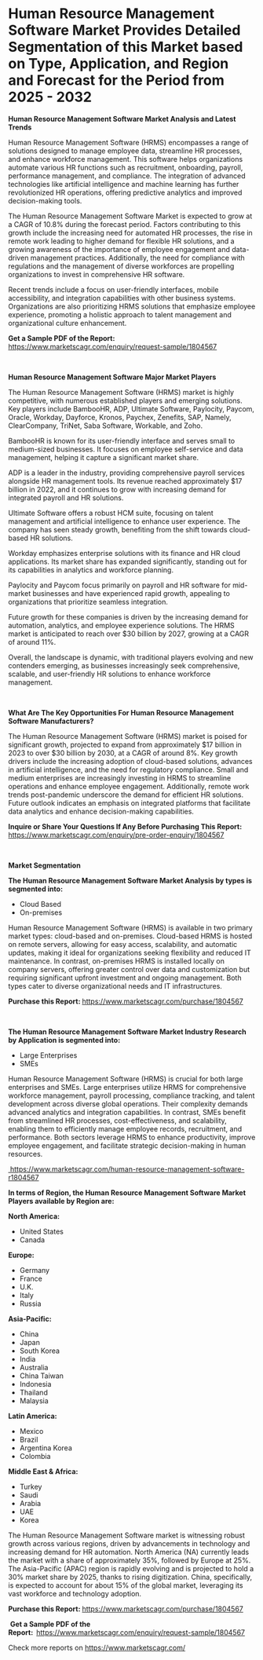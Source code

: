 <p><h1>Human Resource Management Software Market Provides Detailed Segmentation of this Market based on Type, Application, and Region and Forecast for the Period from 2025 - 2032</h1></p><p><strong>Human Resource Management Software Market Analysis and Latest Trends</strong></p>
<p><p>Human Resource Management Software (HRMS) encompasses a range of solutions designed to manage employee data, streamline HR processes, and enhance workforce management. This software helps organizations automate various HR functions such as recruitment, onboarding, payroll, performance management, and compliance. The integration of advanced technologies like artificial intelligence and machine learning has further revolutionized HR operations, offering predictive analytics and improved decision-making tools.</p><p>The Human Resource Management Software Market is expected to grow at a CAGR of 10.8% during the forecast period. Factors contributing to this growth include the increasing need for automated HR processes, the rise in remote work leading to higher demand for flexible HR solutions, and a growing awareness of the importance of employee engagement and data-driven management practices. Additionally, the need for compliance with regulations and the management of diverse workforces are propelling organizations to invest in comprehensive HR software. </p><p>Recent trends include a focus on user-friendly interfaces, mobile accessibility, and integration capabilities with other business systems. Organizations are also prioritizing HRMS solutions that emphasize employee experience, promoting a holistic approach to talent management and organizational culture enhancement.</p></p>
<p><strong>Get a Sample PDF of the Report:&nbsp;</strong> <a href="https://www.marketscagr.com/enquiry/request-sample/1804567?utm_campaign=1932&utm_medium=2&utm_source=Github&utm_content=ia&utm_term=10032025&utm_id=human-resource-management-software">https://www.marketscagr.com/enquiry/request-sample/1804567</a></p>
<p>&nbsp;</p>
<p><strong>Human Resource Management Software Major Market Players</strong></p>
<p><p>The Human Resource Management Software (HRMS) market is highly competitive, with numerous established players and emerging solutions. Key players include BambooHR, ADP, Ultimate Software, Paylocity, Paycom, Oracle, Workday, Dayforce, Kronos, Paychex, Zenefits, SAP, Namely, ClearCompany, TriNet, Saba Software, Workable, and Zoho. </p><p>BambooHR is known for its user-friendly interface and serves small to medium-sized businesses. It focuses on employee self-service and data management, helping it capture a significant market share. </p><p>ADP is a leader in the industry, providing comprehensive payroll services alongside HR management tools. Its revenue reached approximately $17 billion in 2022, and it continues to grow with increasing demand for integrated payroll and HR solutions. </p><p>Ultimate Software offers a robust HCM suite, focusing on talent management and artificial intelligence to enhance user experience. The company has seen steady growth, benefiting from the shift towards cloud-based HR solutions.</p><p>Workday emphasizes enterprise solutions with its finance and HR cloud applications. Its market share has expanded significantly, standing out for its capabilities in analytics and workforce planning.</p><p>Paylocity and Paycom focus primarily on payroll and HR software for mid-market businesses and have experienced rapid growth, appealing to organizations that prioritize seamless integration.</p><p>Future growth for these companies is driven by the increasing demand for automation, analytics, and employee experience solutions. The HRMS market is anticipated to reach over $30 billion by 2027, growing at a CAGR of around 11%.</p><p>Overall, the landscape is dynamic, with traditional players evolving and new contenders emerging, as businesses increasingly seek comprehensive, scalable, and user-friendly HR solutions to enhance workforce management.</p></p>
<p>&nbsp;</p>
<p><strong>What Are The Key Opportunities For Human Resource Management Software Manufacturers?</strong></p>
<p><p>The Human Resource Management Software (HRMS) market is poised for significant growth, projected to expand from approximately $17 billion in 2023 to over $30 billion by 2030, at a CAGR of around 8%. Key growth drivers include the increasing adoption of cloud-based solutions, advances in artificial intelligence, and the need for regulatory compliance. Small and medium enterprises are increasingly investing in HRMS to streamline operations and enhance employee engagement. Additionally, remote work trends post-pandemic underscore the demand for efficient HR solutions. Future outlook indicates an emphasis on integrated platforms that facilitate data analytics and enhance decision-making capabilities.</p></p>
<p><strong>Inquire or Share Your Questions If Any Before Purchasing This Report:</strong> <a href="https://www.marketscagr.com/enquiry/pre-order-enquiry/1804567?utm_campaign=1932&utm_medium=2&utm_source=Github&utm_content=ia&utm_term=10032025&utm_id=human-resource-management-software">https://www.marketscagr.com/enquiry/pre-order-enquiry/1804567</a></p>
<p>&nbsp;</p>
<p><strong>Market Segmentation</strong></p>
<p><strong>The Human Resource Management Software Market Analysis by types is segmented into:</strong></p>
<p><ul><li>Cloud Based</li><li>On-premises</li></ul></p>
<p><p>Human Resource Management Software (HRMS) is available in two primary market types: cloud-based and on-premises. Cloud-based HRMS is hosted on remote servers, allowing for easy access, scalability, and automatic updates, making it ideal for organizations seeking flexibility and reduced IT maintenance. In contrast, on-premises HRMS is installed locally on company servers, offering greater control over data and customization but requiring significant upfront investment and ongoing management. Both types cater to diverse organizational needs and IT infrastructures.</p></p>
<p><strong>Purchase this Report:&nbsp;</strong><a href="https://www.marketscagr.com/purchase/1804567?utm_campaign=1932&utm_medium=2&utm_source=Github&utm_content=ia&utm_term=10032025&utm_id=human-resource-management-software">https://www.marketscagr.com/purchase/1804567</a></p>
<p>&nbsp;</p>
<p><strong>The Human Resource Management Software Market Industry Research by Application is segmented into:</strong></p>
<p><ul><li>Large Enterprises</li><li>SMEs</li></ul></p>
<p><p>Human Resource Management Software (HRMS) is crucial for both large enterprises and SMEs. Large enterprises utilize HRMS for comprehensive workforce management, payroll processing, compliance tracking, and talent development across diverse global operations. Their complexity demands advanced analytics and integration capabilities. In contrast, SMEs benefit from streamlined HR processes, cost-effectiveness, and scalability, enabling them to efficiently manage employee records, recruitment, and performance. Both sectors leverage HRMS to enhance productivity, improve employee engagement, and facilitate strategic decision-making in human resources.</p></p>
<p><a href="https://www.marketscagr.com/human-resource-management-software-r1804567?utm_campaign=1932&utm_medium=2&utm_source=Github&utm_content=ia&utm_term=10032025&utm_id=human-resource-management-software">&nbsp;https://www.marketscagr.com/human-resource-management-software-r1804567</a></p>
<p><strong>In terms of Region, the Human Resource Management Software Market Players available by Region are:</strong></p>
<p>
    <p> <strong> North America: </strong>
        <ul>
            <li>United States</li>
            <li>Canada</li>
        </ul>
        </p> 
    <p> <strong> Europe: </strong>
        <ul>
            <li>Germany</li>
            <li>France</li>
            <li>U.K.</li>
            <li>Italy</li>
            <li>Russia</li>
        </ul>
        </p> 
    <p> <strong> Asia-Pacific: </strong>
        <ul>
            <li>China</li>
            <li>Japan</li>
            <li>South Korea</li>
            <li>India</li>
            <li>Australia</li>
            <li>China Taiwan</li>
            <li>Indonesia</li>
            <li>Thailand</li>
            <li>Malaysia</li>
        </ul>
        </p> 
    <p> <strong> Latin America: </strong>
        <ul>
            <li>Mexico</li>
            <li>Brazil</li>
            <li>Argentina Korea</li>
            <li>Colombia</li>
        </ul>
        </p> 
    <p> <strong> Middle East & Africa: </strong>
        <ul>
            <li>Turkey</li>
            <li>Saudi</li>
            <li>Arabia</li>
            <li>UAE</li>
            <li>Korea</li>
        </ul>
    </p>
    </p>
<p><p>The Human Resource Management Software market is witnessing robust growth across various regions, driven by advancements in technology and increasing demand for HR automation. North America (NA) currently leads the market with a share of approximately 35%, followed by Europe at 25%. The Asia-Pacific (APAC) region is rapidly evolving and is projected to hold a 30% market share by 2025, thanks to rising digitization. China, specifically, is expected to account for about 15% of the global market, leveraging its vast workforce and technology adoption.</p></p>
<p><strong>Purchase this Report: </strong><a href="https://www.marketscagr.com/purchase/1804567?utm_campaign=1932&utm_medium=2&utm_source=Github&utm_content=ia&utm_term=10032025&utm_id=human-resource-management-software">https://www.marketscagr.com/purchase/1804567</a></p>
<p>&nbsp;<strong>Get a Sample PDF of the Report:&nbsp;&nbsp;</strong><a href="https://www.marketscagr.com/enquiry/request-sample/1804567?utm_campaign=1932&utm_medium=2&utm_source=Github&utm_content=ia&utm_term=10032025&utm_id=human-resource-management-software">https://www.marketscagr.com/enquiry/request-sample/1804567</a></p>
<p><strong></strong></p>
<p>Check more reports on <a href="https://www.marketscagr.com/?utm_campaign=1932&utm_medium=2&utm_source=Github&utm_content=ia&utm_term=10032025&utm_id=human-resource-management-software">https://www.marketscagr.com/</a></p>